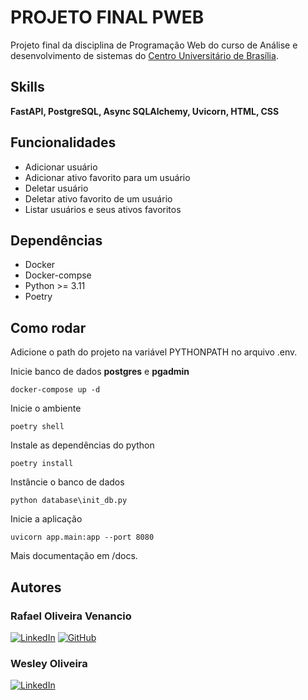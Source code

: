 # PROJETO FINAL PWEB
Projeto final da disciplina de Programação Web do curso de Análise e desenvolvimento de sistemas do [Centro Universitário de Brasília](https://www.google.com/url?sa=t&rct=j&q=&esrc=s&source=web&cd=&cad=rja&uact=8&ved=2ahUKEwi634e6mc-FAxUpDbkGHQU9A3YQFnoECAcQAQ&url=https%3A%2F%2Fwww.uniceub.br%2F&usg=AOvVaw0TbSk6nDGc08eChcMUv3_w&opi=89978449).

## Skills

**FastAPI, PostgreSQL, Async SQLAlchemy, Uvicorn, HTML, CSS**

## Funcionalidades
* Adicionar usuário
* Adicionar ativo favorito para um usuário
* Deletar usuário
* Deletar ativo favorito de um usuário
* Listar usuários e seus ativos favoritos

## Dependências
* Docker
* Docker-compse
* Python >= 3.11
* Poetry

## Como rodar
Adicione o path do projeto na variável PYTHONPATH no arquivo .env.

Inicie banco de dados **postgres** e **pgadmin**
```shell
docker-compose up -d
```

Inicie o ambiente
```shell
poetry shell
```

Instale as dependências do python
```shell
poetry install
```

Instâncie o banco de dados
```shell
python database\init_db.py
```

Inicie a aplicação
```shell
uvicorn app.main:app --port 8080
```
Mais documentação em /docs.

## Autores
### Rafael Oliveira Venancio  
[![LinkedIn](https://img.shields.io/badge/LinkedIn-0077B5?style=for-the-badge&logo=linkedin&logoColor=white)](https://www.linkedin.com/in/rafael-oliveira-venancio-6904122a6/)
[![GitHub](https://img.shields.io/badge/GitHub-100000?style=for-the-badge&logo=github&logoColor=white)](https://github.com/RafaelVnc)
### Wesley Oliveira
[![LinkedIn](https://img.shields.io/badge/LinkedIn-0077B5?style=for-the-badge&logo=linkedin&logoColor=white)](https://www.linkedin.com/in/wesley-ricardo-oliveira-da-silva-748443269?utm_source=share&utm_campaign=share_via&utm_content=profile&utm_medium=android_app)
